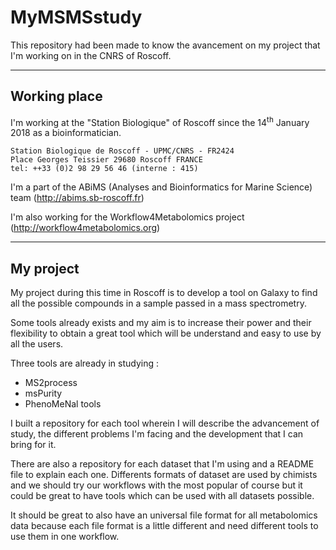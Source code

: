 # MyMSMSstudy

This repository had been made to know the avancement on my project that I'm working on in the CNRS of Roscoff.


***
## Working place

I'm working at the "Station Biologique" of Roscoff since the 14<sup>th</sup> January 2018 as a bioinformatician.

`Station Biologique de Roscoff - UPMC/CNRS - FR2424`  
`Place Georges Teissier 29680 Roscoff FRANCE`  
`tel: ++33 (0)2 98 29 56 46 (interne : 415)`

I'm a part of the ABiMS (Analyses and Bioinformatics for Marine Science) team (http://abims.sb-roscoff.fr)

 I'm also working for the Workflow4Metabolomics project (http://workflow4metabolomics.org)


***
## My project

My project during this time in Roscoff is to develop a tool on Galaxy to find all the possible compounds in a sample passed in a mass spectrometry.

Some tools already exists and my aim is to increase their power and their flexibility to obtain a great tool which will be understand and easy to use by all the users.

Three tools are already in studying :
  - MS2process
  - msPurity
  - PhenoMeNal tools

I built a repository for each tool wherein I will describe the advancement of study, the different problems I'm facing and the development that I can bring for it.

There are also a repository for each dataset that I'm using and a README file to explain each one. Differents formats of dataset are used by chimists and we should try our workflows with the most popular of course but it could be great to have tools which can be used with all datasets possible.

It should be great to also have an universal file format for all metabolomics data because each file format is a little different and need different tools to use them in one workflow.
